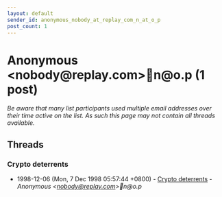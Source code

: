 ```yaml
---
layout: default
sender_id: anonymous_nobody_at_replay_com_n_at_o_p
post_count: 1
---
```


# Anonymous <nobody<span>@</span>replay.com>n<span>@</span>o.p (1 post)

_Be aware that many list participants used multiple email addresses over their time active on the list. As such this page may not contain all threads available._

## Threads

### Crypto deterrents
+ 1998-12-06 (Mon, 7 Dec 1998 05:57:44 +0800) - [Crypto deterrents](/archive/1998/12/21ac9af623cd25dfd8b28074523132e447d10a0cc76e8ba35bbb80faddc1f740) - _Anonymous \<nobody@replay.com\>n@o.p_

